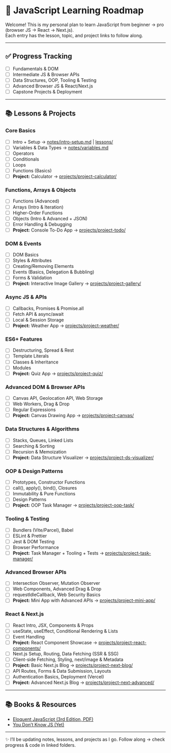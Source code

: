 # 🚀 JavaScript Learning Roadmap

Welcome! This is my personal plan to learn JavaScript from beginner → pro (browser JS → React → Next.js).  
Each entry has the lesson, topic, and project links to follow along.

---

## ✅ Progress Tracking
- [ ] Fundamentals & DOM
- [ ] Intermediate JS & Browser APIs
- [ ] Data Structures, OOP, Tooling & Testing
- [ ] Advanced Browser JS & React/Next.js
- [ ] Capstone Projects & Deployment

---

## 📚 Lessons & Projects

### Core Basics
- [ ] Intro + Setup → [notes/intro-setup.md](../notes/daily/intro-setup.md) | [lessons/](../lessons/)
- [ ] Variables & Data Types → [notes/variables.md](../notes/daily/variables.md)
- [ ] Operators
- [ ] Conditionals
- [ ] Loops
- [ ] Functions (Basics)
- [ ] **Project:** Calculator → [projects/project-calculator/](../projects/project-calculator/)

### Functions, Arrays & Objects
- [ ] Functions (Advanced)
- [ ] Arrays (Intro & Iteration)
- [ ] Higher-Order Functions
- [ ] Objects (Intro & Advanced + JSON)
- [ ] Error Handling & Debugging
- [ ] **Project:** Console To-Do App → [projects/project-todo/](../projects/project-todo/)

### DOM & Events
- [ ] DOM Basics
- [ ] Styles & Attributes
- [ ] Creating/Removing Elements
- [ ] Events (Basics, Delegation & Bubbling)
- [ ] Forms & Validation
- [ ] **Project:** Interactive Image Gallery → [projects/project-gallery/](../projects/project-gallery/)

### Async JS & APIs
- [ ] Callbacks, Promises & Promise.all
- [ ] Fetch API & async/await
- [ ] Local & Session Storage
- [ ] **Project:** Weather App → [projects/project-weather/](../projects/project-weather/)

### ES6+ Features
- [ ] Destructuring, Spread & Rest
- [ ] Template Literals
- [ ] Classes & Inheritance
- [ ] Modules
- [ ] **Project:** Quiz App → [projects/project-quiz/](../projects/project-quiz/)

### Advanced DOM & Browser APIs
- [ ] Canvas API, Geolocation API, Web Storage
- [ ] Web Workers, Drag & Drop
- [ ] Regular Expressions
- [ ] **Project:** Canvas Drawing App → [projects/project-canvas/](../projects/project-canvas/)

### Data Structures & Algorithms
- [ ] Stacks, Queues, Linked Lists
- [ ] Searching & Sorting
- [ ] Recursion & Memoization
- [ ] **Project:** Data Structure Visualizer → [projects/project-ds-visualizer/](../projects/project-ds-visualizer/)

### OOP & Design Patterns
- [ ] Prototypes, Constructor Functions
- [ ] call(), apply(), bind(), Closures
- [ ] Immutability & Pure Functions
- [ ] Design Patterns
- [ ] **Project:** OOP Task Manager → [projects/project-oop-task/](../projects/project-oop-task/)

### Tooling & Testing
- [ ] Bundlers (Vite/Parcel), Babel
- [ ] ESLint & Prettier
- [ ] Jest & DOM Testing
- [ ] Browser Performance
- [ ] **Project:** Task Manager + Tooling + Tests → [projects/project-task-manager/](../projects/project-task-manager/)

### Advanced Browser APIs
- [ ] Intersection Observer, Mutation Observer
- [ ] Web Components, Advanced Drag & Drop
- [ ] requestIdleCallback, Web Security Basics
- [ ] **Project:** Mini App with Advanced APIs → [projects/project-mini-app/](../projects/project-mini-app/)

### React & Next.js
- [ ] React Intro, JSX, Components & Props
- [ ] useState, useEffect, Conditional Rendering & Lists
- [ ] Event Handling
- [ ] **Project:** React Component Showcase → [projects/project-react-components/](../projects/project-react-components/)
- [ ] Next.js Setup, Routing, Data Fetching (SSR & SSG)
- [ ] Client-side Fetching, Styling, next/image & Metadata
- [ ] **Project:** Basic Next.js Blog → [projects/project-next-blog/](../projects/project-next-blog/)
- [ ] API Routes, Forms & Data Submission, Layouts
- [ ] Authentication Basics, Deployment (Vercel)
- [ ] **Project:** Advanced Next.js Blog → [projects/project-next-advanced/](../projects/project-next-advanced/)

---

## 📚 Books & Resources
- [Eloquent JavaScript (3rd Edition, PDF)](https://eloquentjavascript.net/Eloquent_JavaScript.pdf)  
- [You Don’t Know JS (Yet)](https://github.com/getify/You-Dont-Know-JS)  


---

✨ I’ll be updating notes, lessons, and projects as I go. Follow along → check progress & code in linked folders.
